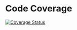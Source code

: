 # Code Coverage

[![Coverage Status](https://coveralls.io/repos/github/ndlanzi-c137/e-spaza-project/badge.png)](https://coveralls.io/github/ndlanzi-c137/e-spaza-project)
